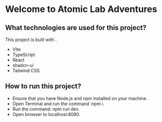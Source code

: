 # Welcome to Atomic Lab Adventures

## What technologies are used for this project?

This project is built with .

- Vite
- TypeScript
- React
- shadcn-ui
- Tailwind CSS

## How to run this project?

- Ensure that you have Node.js and npm installed on your machine.
- Open Terminal and run the command :npm i.
- Run the command: npm run dev.
- Open browser to localhost:8080.
